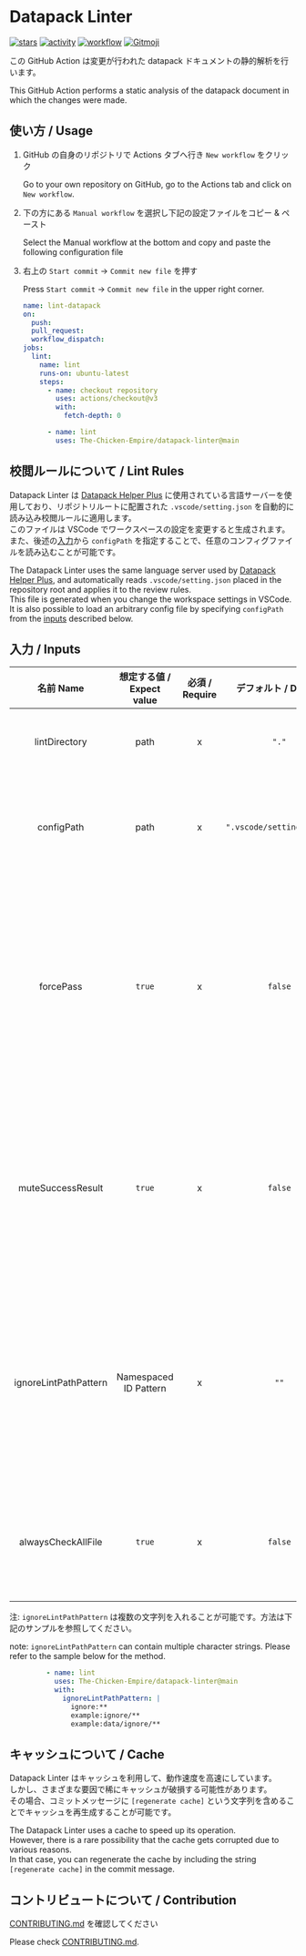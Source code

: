 # Datapack Linter
[![stars](https://img.shields.io/github/stars/The-Chicken-Empire/datapack-linter?logo=github)](https://github.com/The-Chicken-Empire/datapack-linter/stargazers)
[![activity](https://img.shields.io/github/commit-activity/m/The-Chicken-Empire/datapack-linter?label=commit&logo=github)](https://github.com/The-Chicken-Empire/datapack-linter/commits/main)
[![workflow](https://img.shields.io/github/actions/workflow/status/The-Chicken-Empire/datapack-linter/lint-datapack-dev.yml?branch=main&label=linter)](https://github.com/The-Chicken-Empire/datapack-linter/actions?query=workflow%3Atest-run-and-deploy)
[![Gitmoji](https://img.shields.io/badge/gitmoji-%20😜%20😍-FFDD67.svg)](https://gitmoji.carloscuesta.me/)

この GitHub Action は変更が行われた datapack ドキュメントの静的解析を行います。

This GitHub Action performs a static analysis of the datapack document in which the changes were made.


## 使い方 / Usage
1. GitHub の自身のリポジトリで Actions タブへ行き `New workflow` をクリック

   Go to your own repository on GitHub, go to the Actions tab and click on `New workflow`.

1. 下の方にある `Manual workflow` を選択し下記の設定ファイルをコピー & ペースト

   Select the Manual workflow at the bottom and copy and paste the following configuration file

2. 右上の `Start commit` -> `Commit new file` を押す

   Press `Start commit` -> `Commit new file` in the upper right corner.
   ```yaml
   name: lint-datapack
   on:
     push:
     pull_request:
     workflow_dispatch:
   jobs:
     lint:
       name: lint
       runs-on: ubuntu-latest
       steps:
         - name: checkout repository
           uses: actions/checkout@v3
           with:
             fetch-depth: 0

         - name: lint
           uses: The-Chicken-Empire/datapack-linter@main
   ```


## 校閲ルールについて / Lint Rules
Datapack Linter は [Datapack Helper Plus](https://github.com/SPGoding/vscode-datapack-helper-plus) に使用されている言語サーバーを使用しており、リポジトリルートに配置された `.vscode/setting.json` を自動的に読み込み校閲ルールに適用します。  
このファイルは VSCode でワークスペースの設定を変更すると生成されます。  
また、後述の[入力](#入力--inputs)から `configPath` を指定することで、任意のコンフィグファイルを読み込むことが可能です。

The Datapack Linter uses the same language server used by [Datapack Helper Plus](https://github.com/SPGoding/vscode-datapack-helper-plus), and automatically reads `.vscode/setting.json` placed in the repository root and applies it to the review rules.  
This file is generated when you change the workspace settings in VSCode.  
It is also possible to load an arbitrary config file by specifying `configPath` from the [inputs](#入力--inputs) described below.


## 入力 / Inputs
|      名前  Name       | 想定する値 / Expect value | 必須 / Require |   デフォルト / Default    | 概要 / About                                                                                                                                                                                                                                                                                                                                                                                                                   |
| :-------------------: | :-----------------------: | :------------: | :-----------------------: | :----------------------------------------------------------------------------------------------------------------------------------------------------------------------------------------------------------------------------------------------------------------------------------------------------------------------------------------------------------------------------------------------------------------------------- |
|     lintDirectory     |           path            |       x        |           `"."`           | チェックを行うディレクトリ<br>Directory to lint                                                                                                                                                                                                                                                                                                                                                                                |
|      configPath       |           path            |       x        | `".vscode/settings.json"` | 校閲ルールを記載したコンフィグファイルのパス<br>Path to the config file containing the lint rules                                                                                                                                                                                                                                                                                                                              |
|       forcePass       |          `true`           |       x        |          `false`          | チェックに失敗した Datapack ドキュメントが存在するときに step そのものを失敗させるか否か<br>Whether or not to fail the step itself when there is a Datapack document that fails the lint                                                                                                                                                                                                                                       |
|   muteSuccessResult   |          `true`           |       x        |          `false`          | チェックに成功した Datapack ドキュメントのログを無効化するか否か<br>Whether to disable logging of Datapack documents that have been successfully linted                                                                                                                                                                                                                                                                        |
| ignoreLintPathPattern |   Namespaced ID Pattern   |       x        |           `""`            | チェックを行わない Datapack ドキュメントのリソースパスの[名前空間 ID パターン](https://github.com/ChenCMD/datapack-helper-plus-JP/wiki/Access-Modifiers#%E5%90%8D%E5%89%8D%E7%A9%BA%E9%96%93id%E3%83%91%E3%82%BF%E3%83%BC%E3%83%B3)<br>[Namespaced ID Pattern](https://github.com/SpyglassMC/Spyglass/wiki/Access-Modifiers#namespaced-id-pattern) of the resource path of the Datapack document whose lints are to be ignored |
|  alwaysCheckAllFile   |          `true`           |       x        |          `false`          | 常にすべての Datapack ドキュメントをチェックするか否か<br>Whether to always lint all Datapack documents                                                                                                                                                                                                                                                                                                                        |

注: `ignoreLintPathPattern` は複数の文字列を入れることが可能です。方法は下記のサンプルを参照してください。

note: `ignoreLintPathPattern` can contain multiple character strings. Please refer to the sample below for the method.
```yaml
         - name: lint
           uses: The-Chicken-Empire/datapack-linter@main
           with:
             ignoreLintPathPattern: |
               ignore:**
               example:ignore/**
               example:data/ignore/**
```


## キャッシュについて / Cache
Datapack Linter はキャッシュを利用して、動作速度を高速にしています。  
しかし、さまざまな要因で稀にキャッシュが破損する可能性があります。  
その場合、コミットメッセージに `[regenerate cache]` という文字列を含めることでキャッシュを再生成することが可能です。

The Datapack Linter uses a cache to speed up its operation.  
However, there is a rare possibility that the cache gets corrupted due to various reasons.  
In that case, you can regenerate the cache by including the string `[regenerate cache]` in the commit message.


## コントリビュートについて / Contribution
[CONTRIBUTING.md](CONTRIBUTING.md) を確認してください

Please check [CONTRIBUTING.md](CONTRIBUTING.md).
